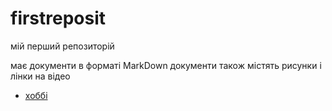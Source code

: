 # firstreposit
мій перший репозиторій

 має документи в форматі MarkDown
 документи також містять рисунки і лінки на відео
 
- [хоббі](hobby.md)
